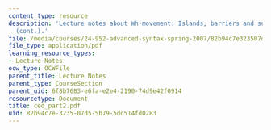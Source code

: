 ```yaml
---
content_type: resource
description: 'Lecture notes about Wh-movement: Islands, barriers and successive-cyclicity
  (cont.).'
file: /media/courses/24-952-advanced-syntax-spring-2007/82b94c7e323507d55b795dd514fd0283_ced_part2.pdf
file_type: application/pdf
learning_resource_types:
- Lecture Notes
ocw_type: OCWFile
parent_title: Lecture Notes
parent_type: CourseSection
parent_uid: 6f8b7683-e6fa-e2e4-2190-74d9e42f0914
resourcetype: Document
title: ced_part2.pdf
uid: 82b94c7e-3235-07d5-5b79-5dd514fd0283
---
```

